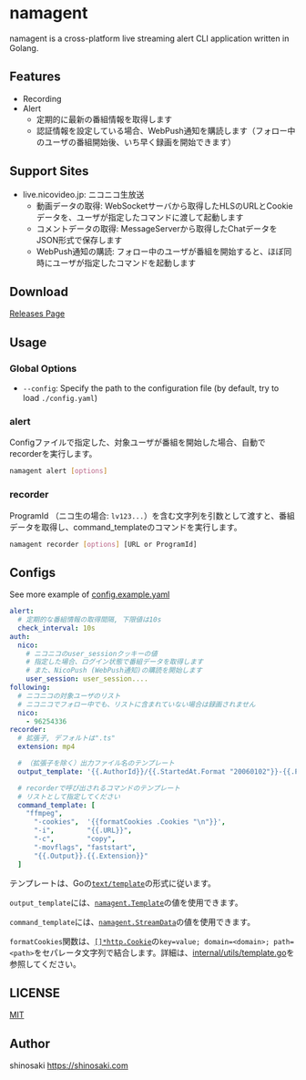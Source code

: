 # namagent

namagent is a cross-platform live streaming alert CLI application written in Golang.

## Features
- Recording
- Alert
  - 定期的に最新の番組情報を取得します
  - 認証情報を設定している場合、WebPush通知を購読します（フォロー中のユーザの番組開始後、いち早く録画を開始できます）

## Support Sites
- live.nicovideo.jp: ニコニコ生放送
  - 動画データの取得: WebSocketサーバから取得したHLSのURLとCookieデータを、ユーザが指定したコマンドに渡して起動します
  - コメントデータの取得: MessageServerから取得したChatデータをJSON形式で保存します
  - WebPush通知の購読: フォロー中のユーザが番組を開始すると、ほぼ同時にユーザが指定したコマンドを起動します

## Download
[Releases Page](https://github.com/shinosaki/namagent/releases)

## Usage

### Global Options
- `--config`: Specify the path to the configuration file (by default, try to load `./config.yaml`)

### alert
Configファイルで指定した、対象ユーザが番組を開始した場合、自動でrecorderを実行します。

```bash
namagent alert [options]
```

### recorder
ProgramId （ニコ生の場合: `lv123...`）を含む文字列を引数として渡すと、番組データを取得し、command_templateのコマンドを実行します。

```bash
namagent recorder [options] [URL or ProgramId]
```

## Configs

See more example of [config.example.yaml](./config.example.yaml)

```yaml
alert:
  # 定期的な番組情報の取得間隔, 下限値は10s
  check_interval: 10s
auth:
  nico:
    # ニコニコのuser_sessionクッキーの値
    # 指定した場合、ログイン状態で番組データを取得します
    # また、NicoPush (WebPush通知)の購読を開始します
    user_session: user_session....
following:
  # ニコニコの対象ユーザのリスト
  # ニコニコでフォロー中でも、リストに含まれていない場合は録画されません
  nico:
    - 96254336
recorder:
  # 拡張子, デフォルトは".ts"
  extension: mp4

  # （拡張子を除く）出力ファイル名のテンプレート
  output_template: '{{.AuthorId}}/{{.StartedAt.Format "20060102"}}-{{.ProgramId}}-{{printf "%.20s" .AuthorName}}-{{printf "%.50s" .ProgramTitle}}'

  # recorderで呼び出されるコマンドのテンプレート
  # リストとして指定してください
  command_template: [
    "ffmpeg",
      "-cookies",  '{{formatCookies .Cookies "\n"}}',
      "-i",        "{{.URL}}",
      "-c",        "copy",
      "-movflags", "faststart",
      "{{.Output}}.{{.Extension}}"
  ]
```

テンプレートは、Goの[`text/template`](https://pkg.go.dev/text/template)の形式に従います。

`output_template`には、[`namagent.Template`](./pkg/namagent/types.go)の値を使用できます。

`command_template`には、[`namagent.StreamData`](./pkg/namagent/types.go)の値を使用できます。

`formatCookies`関数は、[`[]*http.Cookie`](https://pkg.go.dev/net/http#Cookie)の`key=value; domain=<domain>; path=<path>`をセパレータ文字列で結合します。詳細は、[internal/utils/template.go](./internal/utils/template.go)を参照してください。

## LICENSE
[MIT](./LICENSE)

## Author
shinosaki https://shinosaki.com
